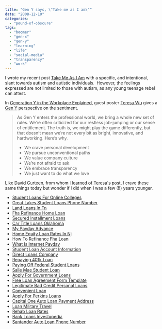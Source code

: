 ```yaml
---
title: "Gen Y says, \"Take me as I am\""
date: "2008-12-10"
categories: 
  - "pound-of-obscure"
tags: 
  - "boomer"
  - "gen-x"
  - "gen-y"
  - "learning"
  - "life"
  - "social-media"
  - "transparency"
  - "work"
---
```


I wrote my recent post [Take Me As I Am](http://blog.gbrettmiller.com/take-me-as-i-am/) with a specific, and intentional, slant towards autism and autistic individuals.  However, the feelings expressed are not limited to those with autism, as any young teenage rebel can attest.

In [Generation Y in the Workplace Explained](http://www.chrisbrogan.com/guest-post-generation-y-in-the-workplace-explained/), guest poster [Teresa Wu](http://www.byteresawu.com/) gives a [Gen Y](http://en.wikipedia.org/wiki/Generation_Y) perspective on the sentiment.

> As Gen Y enters the professional world, we bring a whole new set of rules. We’re often criticized for our restless job-jumping or our sense of entitlement. The truth is, we might play the game differently, but that doesn’t mean we’re not every bit as bright, innovative, and hardworking. Here’s why.
> 
> - We crave personal development
> - We pursue unconventional paths
> - We value company culture
> - We’re not afraid to ask
> - We embrace transparency
> - We just want to do what we love

Like [David Gurteen](http://www.gurteen.com/), from whom [I learned of Teresa's post](http://www.gurteen.com/gurteen/gurteen.nsf/id/gen-yers-want), I crave these same things today but wonder if I did when I was a few (!!) years younger.

- [Student Loans For Online Colleges](http://www.franklinny.org/?Student-Loans-For-Online-Colleges)
- [Great Lakes Student Loans Phone Number](http://www.consejocafe.org/?Great-Lakes-Student-Loans-Phone-Number)
- [Land Loans In Tn](http://www.franklinny.org/?Land-Loans-In-Tn)
- [Fha Refinance Home Loan](http://www.mariebo.org/?Fha-Refinance-Home-Loan)
- [Secured Installment Loans](http://www.franklinny.org/?Secured-Installment-Loans)
- [Car Title Loans Oklahoma](http://www.mariebo.org/?Car-Title-Loans-Oklahoma)
- [My Payday Advance](http://www.consejocafe.org/?My-Payday-Advance)
- [Home Equity Loan Rates In Nj](http://www.franklinny.org/?Home-Equity-Loan-Rates-In-Nj)
- [How To Refinance Fha Loan](http://usasportgroup.com/?How-To-Refinance-Fha-Loan)
- [What Is Internet Payday](http://www.amarysia.gr/?What-Is-Internet-Payday)
- [Student Loan Account Information](http://www.franklinny.org/?Student-Loan-Account-Information)
- [Direct Loans Company](http://gbbkolejka.pl/?Direct-Loans-Company)
- [Repaying 401k Loan](http://www.franklinny.org/?Repaying-401k-Loan)
- [Paying Off Federal Student Loans](http://www.amarysia.gr/?Paying-Off-Federal-Student-Loans)
- [Salle Mae Student Loan](http://www.franklinny.org/?Salle-Mae-Student-Loan)
- [Apply For Government Loans](http://usasportgroup.com/?Apply-For-Government-Loans)
- [Free Loan Agreement Form Template](http://gbbkolejka.pl/?Free-Loan-Agreement-Form-Template)
- [Legitimate Bad Credit Personal Loans](http://usasportgroup.com/?Legitimate-Bad-Credit-Personal-Loans)
- [Convenient Loan](http://gbbkolejka.pl/?Convenient-Loan)
- [Apply For Perkins Loans](http://usasportgroup.com/?Apply-For-Perkins-Loans)
- [Capital One Auto Loan Payment Address](http://www.consejocafe.org/?Capital-One-Auto-Loan-Payment-Address)
- [Loan Military Travel](http://gbbkolejka.pl/?Loan-Military-Travel)
- [Rehab Loan Rates](http://usasportgroup.com/?Rehab-Loan-Rates)
- [Bank Loans Investopedia](http://www.amarysia.gr/?Bank-Loans-Investopedia)
- [Santander Auto Loan Phone Number](http://www.amarysia.gr/?Santander-Auto-Loan-Phone-Number)
